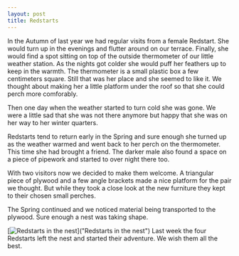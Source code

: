```yaml
---
layout: post
title: Redstarts
---
```


In the Autumn of last year we had regular visits from a female Redstart. She would turn up in the evenings and flutter around on our terrace. Finally, she would find a spot sitting on top of the outside thermometer of our little weather station. As the nights got colder she would puff her feathers up to keep in the warmth. The thermometer is a small plastic box a few centimeters square. Still that was her place and she seemed to like it. We thought about making her a little platform under the roof so that she could perch more comforably.

Then one day when the weather started to turn cold she was gone. We were a little sad that she  was not there anymore but happy that she was on her way to her winter quarters.

Redstarts tend to return early in the Spring and sure enough she turned up as the weather warmed and went back to her perch on the thermometer. This time she had brought a friend. The darker male also found a space on a piece of pipework and started to over night there too. 

With two visitors now we decided to make them welcome. A triangular piece of plywood and a few angle brackets made a nice platform for the pair we thought. But while they took a close look at the new furniture they kept to their chosen small perches.

The Spring continued and we noticed material being transported to the plywood. Sure enough a nest was taking shape. 

[![Redstarts in the nest]({{site.url}}/images/redstarts.jpg "Redstarts in the nest")]("Redstarts in the nest")
Last week the four Redstarts left the nest and started their adventure. We wish them all the best.